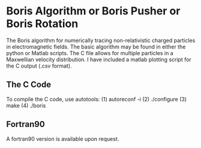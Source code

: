 # Boris Algorithm or Boris Pusher or Boris Rotation

The Boris algorithm for numerically tracing non-relativistic charged particles in electromagnetic fields. The basic algorithm may be found in either the python or Matlab scripts. The C file allows for multiple particles in a Maxwellian velocity distribution. I have included a matlab plotting script for the C output (.csv format).

## The C Code

To compile the C code, use autotools: (1) autoreconf -i (2) ./configure (3) make (4) ./boris

## Fortran90

A fortran90 version is available upon request. 
